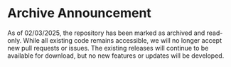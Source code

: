 # Archive Announcement
As of 02/03/2025, the repository has been marked as archived and read-only. While all existing code remains accessible, we will no longer accept new pull requests or issues. The existing releases will continue to be available for download, but no new features or updates will be developed.